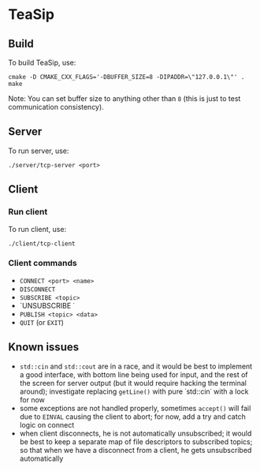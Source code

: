 # TeaSip

## Build

To build TeaSip, use:

```shell
cmake -D CMAKE_CXX_FLAGS='-DBUFFER_SIZE=8 -DIPADDR=\"127.0.0.1\"' .
make
```

Note: You can set buffer size to anything other than `8` (this is just to test communication consistency).

## Server

To run server, use:

```shell
./server/tcp-server <port>
```

## Client

### Run client

To run client, use:

```shell
./client/tcp-client
```

### Client commands

 * `CONNECT <port> <name>`
 * `DISCONNECT`
 * `SUBSCRIBE <topic>`
 * `UNSUBSCRIBE <topic>˙
 * `PUBLISH <topic> <data>`
 * `QUIT` (or `EXIT`)

## Known issues

 * `std::cin` and `std::cout` are in a race, and it would be best to implement a good interface, with bottom line being used for input, and the rest of the screen for server output (but it would require hacking the terminal around); investigate replacing `getLine()` with pure ˙std::cin˙ with a lock for now
 * some exceptions are not handled properly, sometimes `accept()` will fail due to `EINVAL` causing the client to abort; for now, add a try and catch logic on connect
 * when client disconnects, he is not automatically unsubscribed; it would be best to keep a separate map of file descriptors to subscribed topics; so that when we have a disconnect from a client, he gets unsubscribed automatically
